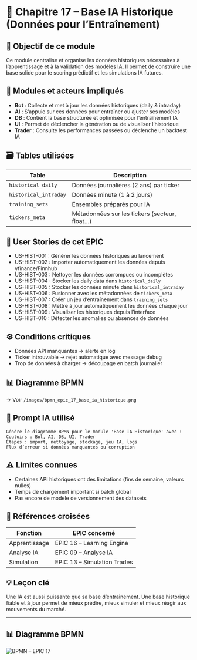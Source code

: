 # 📘 Chapitre 17 – Base IA Historique (Données pour l’Entraînement)

## 🎯 Objectif de ce module

Ce module centralise et organise les données historiques nécessaires à l’apprentissage et à la validation des modèles IA. Il permet de construire une base solide pour le scoring prédictif et les simulations IA futures.

## 🧠 Modules et acteurs impliqués

* **Bot** : Collecte et met à jour les données historiques (daily & intraday)
* **AI** : S’appuie sur ces données pour entraîner ou ajuster ses modèles
* **DB** : Contient la base structurée et optimisée pour l’entraînement IA
* **UI** : Permet de déclencher la génération ou de visualiser l’historique
* **Trader** : Consulte les performances passées ou déclenche un backtest IA

## 🗃️ Tables utilisées

| Table                 | Description                                   |
| --------------------- | --------------------------------------------- |
| `historical_daily`    | Données journalières (2 ans) par ticker       |
| `historical_intraday` | Données minute (1 à 2 jours)                  |
| `training_sets`       | Ensembles préparés pour IA                    |
| `tickers_meta`        | Métadonnées sur les tickers (secteur, float…) |

## 📜 User Stories de cet EPIC

* US-HIST-001 : Générer les données historiques au lancement
* US-HIST-002 : Importer automatiquement les données depuis yfinance/Finnhub
* US-HIST-003 : Nettoyer les données corrompues ou incomplètes
* US-HIST-004 : Stocker les daily data dans `historical_daily`
* US-HIST-005 : Stocker les données minute dans `historical_intraday`
* US-HIST-006 : Fusionner avec les métadonnées de `tickers_meta`
* US-HIST-007 : Créer un jeu d’entraînement dans `training_sets`
* US-HIST-008 : Mettre à jour automatiquement les données chaque jour
* US-HIST-009 : Visualiser les historiques depuis l’interface
* US-HIST-010 : Détecter les anomalies ou absences de données

## ⚙️ Conditions critiques

* Données API manquantes → alerte en log
* Ticker introuvable → rejet automatique avec message debug
* Trop de données à charger → découpage en batch journalier

## 📊 Diagramme BPMN

→ Voir `/images/bpmn_epic_17_base_ia_historique.png`

## 🧠 Prompt IA utilisé

```
Génère le diagramme BPMN pour le module 'Base IA Historique' avec :
Couloirs : Bot, AI, DB, UI, Trader
Étapes : import, nettoyage, stockage, jeu IA, logs
Flux d’erreur si données manquantes ou corruption
```

## ⚠️ Limites connues

* Certaines API historiques ont des limitations (fins de semaine, valeurs nulles)
* Temps de chargement important si batch global
* Pas encore de modèle de versionnement des datasets

## 🔁 Références croisées

| Fonction      | EPIC concerné               |
| ------------- | --------------------------- |
| Apprentissage | EPIC 16 – Learning Engine   |
| Analyse IA    | EPIC 09 – Analyse IA        |
| Simulation    | EPIC 13 – Simulation Trades |

## 💡 Leçon clé

Une IA est aussi puissante que sa base d’entraînement. Une base historique fiable et à jour permet de mieux prédire, mieux simuler et mieux réagir aux mouvements du marché.



---

## 📊 Diagramme BPMN

![BPMN – EPIC 17](../images/bpmn_epic_17_base_ia_historique.png)
